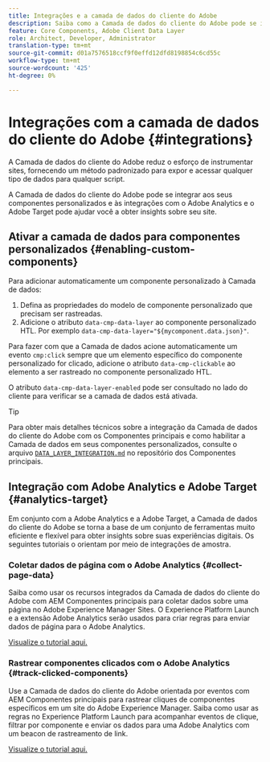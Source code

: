```yaml
---
title: Integrações e a camada de dados do cliente do Adobe
description: Saiba como a Camada de dados do cliente do Adobe pode se integrar aos seus componentes personalizados e como as integrações com o Adobe Analytics e o Adobe Target podem ajudar você a obter insights sobre seu site
feature: Core Components, Adobe Client Data Layer
role: Architect, Developer, Administrator
translation-type: tm+mt
source-git-commit: d01a7576518ccf9f0effd12dfd8198854c6cd55c
workflow-type: tm+mt
source-wordcount: '425'
ht-degree: 0%

---
```



# Integrações com a camada de dados do cliente do Adobe {#integrations}

A Camada de dados do cliente do Adobe reduz o esforço de instrumentar sites, fornecendo um método padronizado para expor e acessar qualquer tipo de dados para qualquer script.

A Camada de dados do cliente do Adobe pode se integrar aos seus componentes personalizados e às integrações com o Adobe Analytics e o Adobe Target pode ajudar você a obter insights sobre seu site.

## Ativar a camada de dados para componentes personalizados {#enabling-custom-components}

Para adicionar automaticamente um componente personalizado à Camada de dados:

1. Defina as propriedades do modelo de componente personalizado que precisam ser rastreadas.
1. Adicione o atributo `data-cmp-data-layer` ao componente personalizado HTL. Por exemplo `data-cmp-data-layer="${mycomponent.data.json}"`.

Para fazer com que a Camada de dados acione automaticamente um evento `cmp:click` sempre que um elemento específico do componente personalizado for clicado, adicione o atributo `data-cmp-clickable` ao elemento a ser rastreado no componente personalizado HTL.

O atributo `data-cmp-data-layer-enabled` pode ser consultado no lado do cliente para verificar se a camada de dados está ativada.

>[!TIP]
>
>Para obter mais detalhes técnicos sobre a integração da Camada de dados do cliente do Adobe com os Componentes principais e como habilitar a Camada de dados em seus componentes personalizados, consulte o arquivo [`DATA_LAYER_INTEGRATION.md`](https://github.com/adobe/aem-core-wcm-components/blob/master/DATA_LAYER_INTEGRATION.md) no repositório dos Componentes principais.

## Integração com Adobe Analytics e Adobe Target {#analytics-target}

Em conjunto com a Adobe Analytics e a Adobe Target, a Camada de dados do cliente do Adobe se torna a base de um conjunto de ferramentas muito eficiente e flexível para obter insights sobre suas experiências digitais. Os seguintes tutoriais o orientam por meio de integrações de amostra.

### Coletar dados de página com o Adobe Analytics {#collect-page-data}

Saiba como usar os recursos integrados da Camada de dados do cliente do Adobe com AEM Componentes principais para coletar dados sobre uma página no Adobe Experience Manager Sites. O Experience Platform Launch e a extensão Adobe Analytics serão usados para criar regras para enviar dados de página para o Adobe Analytics.

[Visualize o tutorial aqui.](https://docs.adobe.com/content/help/en/experience-manager-learn/sites/integrations/analytics/collect-data-analytics.html)

### Rastrear componentes clicados com o Adobe Analytics {#track-clicked-components}

Use a Camada de dados do cliente do Adobe orientada por eventos com AEM Componentes principais para rastrear cliques de componentes específicos em um site do Adobe Experience Manager. Saiba como usar as regras no Experience Platform Launch para acompanhar eventos de clique, filtrar por componente e enviar os dados para uma Adobe Analytics com um beacon de rastreamento de link.

[Visualize o tutorial aqui.](https://docs.adobe.com/content/help/en/experience-manager-learn/sites/integrations/analytics/track-clicked-component.html)
